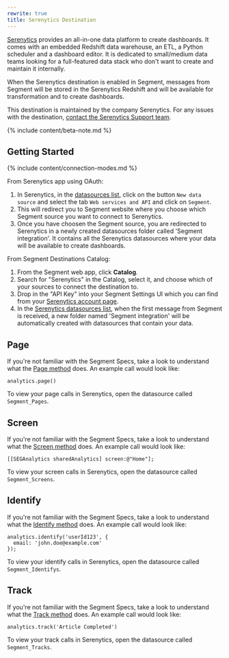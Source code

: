 ```yaml
---
rewrite: true
title: Serenytics Destination
---
```

[Serenytics](https://www.serenytics.com/?utm_source=segmentio&utm_medium=docs&utm_campaign=partners) provides an all-in-one data platform to create dashboards. It comes with an embedded Redshift data warehouse, an ETL, a Python scheduler and a  dashboard editor. It is dedicated to small/medium data teams looking for a full-featured data stack who don't want to create and maintain it internally.

When the Serenytics destination is enabled in Segment, messages from Segment will be stored in the Serenytics Redshift and will be available for transformation and to create dashboards.

This destination is maintained by the company Serenytics. For any issues with the destination, [contact the Serenytics Support team](mailto:support@serenytics.com).


{% include content/beta-note.md %}


## Getting Started

{% include content/connection-modes.md %}

From Serenytics app using OAuth:
1. In Serenytics, in the [datasources list](https://app.serenytics.com/studio/data_sources), click on the button `New data source` and select the tab `Web services and API` and click on `Segment`.
2. This will redirect you to Segment website where you choose which Segment source you want to connect to Serenytics.
3. Once you have choosen the Segment source, you are redirected to Serenytics in a newly created datasources folder called 'Segment integration'. It contains all the Serenytics datasources where your data will be available to create dashboards.

From Segment Destinations Catalog:
1. From the Segment web app, click **Catalog**.
2. Search for "Serenytics" in the Catalog, select it, and choose which of your sources to connect the destination to.
3. Drop in the "API Key" into your Segment Settings UI which you can find from your [Serenytics account page](https://app.serenytics.com/studio/account).
4. In the [Serenytics datasources list](https://app.serenytics.com/studio/data_sources), when the first message from Segment is received, a new folder named 'Segment integration' will be automatically created with datasources that contain your data.



## Page

If you're not familiar with the Segment Specs, take a look to understand what the [Page method](https://segment.com/docs/connections/spec/page/) does. An example call would look like:

```
analytics.page()
```


To view your page calls in Serenytics, open the datasource called `Segment_Pages`.

## Screen

If you're not familiar with the Segment Specs, take a look to understand what the [Screen method](https://segment.com/docs/connections/spec/screen/) does. An example call would look like:

```
[[SEGAnalytics sharedAnalytics] screen:@"Home"];
```

To view your screen calls in Serenytics, open the datasource called `Segment_Screens`.

## Identify

If you're not familiar with the Segment Specs, take a look to understand what the [Identify method](https://segment.com/docs/connections/spec/identify/) does. An example call would look like:

```
analytics.identify('userId123', {
  email: 'john.doe@example.com'
});
```

To view your identify calls in Serenytics, open the datasource called `Segment_Identifys`.


## Track

If you're not familiar with the Segment Specs, take a look to understand what the [Track method](https://segment.com/docs/connections/spec/track/) does. An example call would look like:

```
analytics.track('Article Completed')
```

To view your track calls in Serenytics, open the datasource called `Segment_Tracks`.
